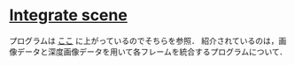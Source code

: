 # [Integrate scene](http://www.open3d.org/docs/release/tutorial/reconstruction_system/integrate_scene.html)

プログラムは [ここ](../../example_official/examples/python/reconstruction_system/integrate_scene.py) に上がっているのでそちらを参照．
紹介されているのは，画像データと深度画像データを用いて各フレームを統合するプログラムについて．
